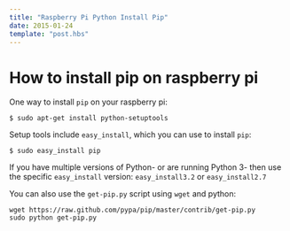 ```yaml
---
title: "Raspberry Pi Python Install Pip"
date: 2015-01-24
template: "post.hbs"
---
```


# How to install pip on raspberry pi

One way to install `pip` on your raspberry pi:

```terminal
$ sudo apt-get install python-setuptools
```
Setup tools include `easy_install`, which you can use to install `pip`:

```terminal
$ sudo easy_install pip
```

If you have multiple versions of Python- or are running Python 3- then use the specific `easy_install` version: `easy_install3.2` or `easy_install2.7`


You can also use the `get-pip.py` script using `wget` and python:

```terminal
wget https://raw.github.com/pypa/pip/master/contrib/get-pip.py
sudo python get-pip.py
```